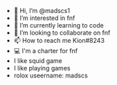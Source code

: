 - 👋 Hi, I’m @madscs1
- 👀 I’m interested in fnf
- 🌱 I’m currently learning to code
- 💞️ I’m looking to collaborate on fnf
- 📫 How to reach me Kion#8243
- 💻 I'm a charter for fnf
- I like squid game
- I like playing games
- rolox useername: madscs
